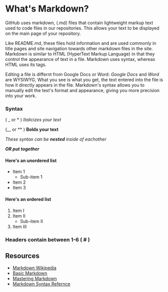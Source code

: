 # What's Markdown?
GitHub uses markdown, (.md) files that contain lightweight markup text used to code files in our repositories. This allows your text to be displayed on the main page of your repository. 

Like README.md, these files hold information and are used commonly in title pages and site navigation towards other markdown files in the site. Markdown is similar to HTML (HyperText Markup Language) in that they control the appearance of text in a file. Markdown uses syntax, whereas HTML uses its tags.

Editing a file is differnt from Google Docs or Word: _Google Docs_ and _Word_ are WYSIWYG, What you see is what you get, the text entered into the file is how it directly appears in the file. Markdown's syntax allows you to manually edit the text's format and appearance, giving you more precision into your work.

### Syntax 
( _  or * ) _Italicizes your text_

(__ or ** ) **Bolds your text**
  
*These syntax can be __nested__ inside of eachother*

___OR put together___


#### Here's an unordered list
- Item 1
  * Sub-item 1
- Item 2
- Item 3
  
#### Here's an ordered list
1. Item I
2. Item II
   + Sub-item II
3. Item III

### Headers contain between 1-6 ( # )



## Resources
- [Markdown Wikipedia](https://en.wikipedia.org/wiki/Markdown)
- [Basic Markdown](https://docs.github.com/en/github/writing-on-github/basic-writing-and-formatting-syntax)
- [Mastering Markdown](https://guides.github.com/features/mastering-markdown/)
- [Markdown Syntax Refernce](https://commonmark.org/help/)
